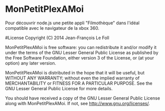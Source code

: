# MonPetitPlexAMoi
Pour découvrir node.js une petite appli "Filmothèque" dans l'idéal compatible avec le navigateur de la xbox 360.


#License
Copyright (C) 2014 Jean-François Le Foll

MonPetitPlexAMoi is free software: you can redistribute it and/or modify
it under the terms of the GNU Lesser General Public License as published by
the Free Software Foundation, either version 3 of the License, or
(at your option) any later version.

MonPetitPlexAMoi is distributed in the hope that it will be useful,
but WITHOUT ANY WARRANTY; without even the implied warranty of
MERCHANTABILITY or FITNESS FOR A PARTICULAR PURPOSE.  See the
GNU Lesser General Public License for more details.

You should have received a copy of the GNU Lesser General Public License
along with MonPetitPlexAMoi. If not, see <http://www.gnu.org/licenses/>.
